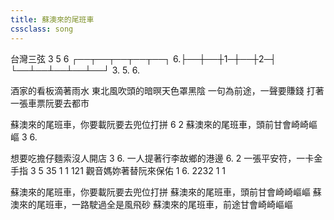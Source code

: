 ```yaml
---
title: 蘇澳來的尾班車
cssclass: song
---
```


台灣三弦
3        5     6
  ┌──┬──┬──┬──┬──┐
6.├──┼──┼1─┼──┼2─┤
  └──┴──┴──┴──┴──┘
3.       5.    6.

酒家的看板滴著雨水
東北風吹頭的暗暝天色罩黑陰
一句為前途，一聲要賺錢
打著一張車票阮要去都市

蘇澳來的尾班車，你要載阮要去兜位打拼
          6               2
蘇澳來的尾班車，頭前甘會崎崎嶇嶇
          3              6.

想要吃擔仔麵索沒人開店
3                6.
一人提著行李故鄉的港邊
6.               2
一張平安符，一卡金手指
3 5   35  1 1   121
觀音媽妳著替阮來保佑
1     6. 2232 1 1

蘇澳來的尾班車，你要載阮要去兜位打拼
蘇澳來的尾班車，頭前甘會崎崎嶇嶇
蘇澳來的尾班車，一路駛過全是風飛砂
蘇澳來的尾班車，前途甘會崎崎嶇嶇
